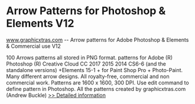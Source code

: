 # Arrow Patterns for Photoshop & Elements V12
www.graphicxtras.com -- Arrow patterns for Adobe Photoshop & Elements & Commercial use V12

100 Arrows patterns all stored in PNG format. patterns for Adobe (R) Photoshop (R) Creative Cloud CC 2017 2015 2014 CS6-6 (and the standalone versions) +Elements 15-1 + for Paint Shop Pro + Photo-Paint. Many different arrow designs. All royalty-free, commercial and non commercial work. Patterns are 1600 x 1600, 300 DPI. Use edit command to define pattern in Photoshop. All the patterns created by graphicxtras.com (Andrew Buckle)
[>> Detailed information](https://secure.shareit.com/shareit/product.html?productid=300259506&affiliateid=200057808)